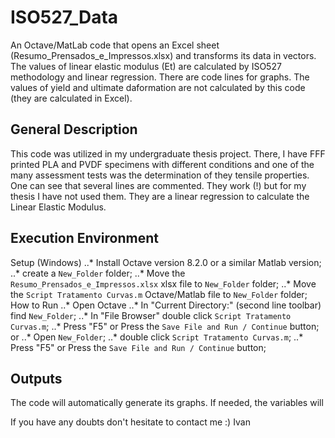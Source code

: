 # ISO527_Data
An Octave/MatLab code that opens an Excel sheet (Resumo_Prensados_e_Impressos.xlsx) and transforms its data in vectors. The values of linear elastic modulus (Et) are calculated by ISO527 methodology and linear regression. There are code lines for graphs. The values of yield and ultimate daformation are not calculated by this code (they are calculated in Excel).

## General Description
This code was utilized in my undergraduate thesis project. There, I have  FFF printed PLA and PVDF specimens with different conditions and one of the many assessment tests was the determination of they tensile properties. 
One can see that several lines are commented. They work (!) but for my thesis I have not used them. They are a linear regression to calculate the Linear Elastic Modulus. 

## Execution Environment
Setup (Windows)
..* Install Octave version 8.2.0 or a similar Matlab version;
..* create a `New_Folder` folder;
..* Move the `Resumo_Prensados_e_Impressos.xlsx` xlsx file to `New_Folder` folder;
..* Move the `Script Tratamento Curvas.m` Octave/Matlab file to `New_Folder` folder;
How to Run
..* Open Octave
..* In "Current Directory:" (second line toolbar) find `New_Folder`;
..* In "File Browser" double click `Script Tratamento Curvas.m`;
..* Press "F5" or Press the `Save File and Run / Continue` button;
  or
..* Open `New_Folder`;
..* double click `Script Tratamento Curvas.m`;
..* Press "F5" or Press the `Save File and Run / Continue` button;
## Outputs
The code will automatically generate its graphs. If needed, the variables will 
  

If you have any doubts don't hesitate to contact me :)
Ivan

